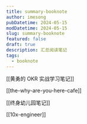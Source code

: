 ```yaml
---
title: summary-booknote
author: imesong
pubDatetime: 2024-05-15
modDatetime: 2024-05-15
slug: summary-booknote
featured: false
draft: true
description: 汇总阅读笔记
tags:
  - booknote
---
```


[[黄勇的 OKR 实战学习笔记]]

[[the-why-are-you-here-cafe]]

[[终身幼儿园笔记]]

[[10x-engineer]]

